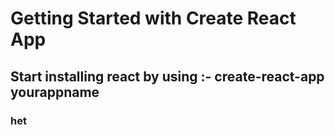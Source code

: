 # Getting Started with Create React App
## Start installing react by using :- create-react-app yourappname

### het
